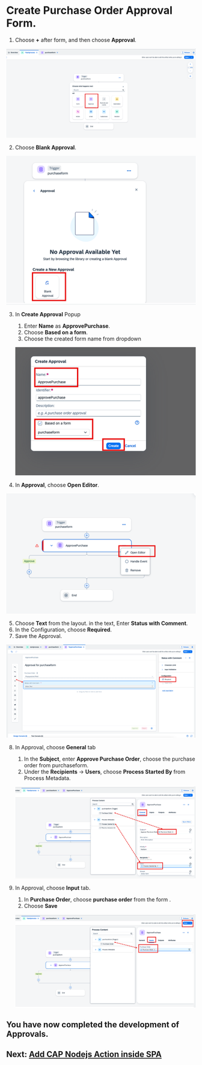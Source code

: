 # Create Purchase Order Approval Form.

1. Choose **+** after form, and then choose **Approval**.

![](./images/chooseapproval.png)

2. Choose **Blank Approval**.

![](./images/blank.png)

3. In **Create Approval** Popup
    1. Enter **Name** as **ApprovePurchase**.
    2. Choose **Based on a form**.
    3. Choose the created form name from dropdown

    ![](./images/enterapproval.png)

4. In **Approval**, choose **Open Editor**.

 ![](./images/open.png)

5. Choose **Text** from the layout. in the text, Enter **Status with Comment**.
6. In the Configuration, choose **Required**.
7. Save the Approval.

 ![](./images/text.png) 


8. In Approval, choose **General** tab
    1. In the **Subject**, enter **Approve Purchase Order**, choose the purchase order from purchaseform.
    2. Under the **Recipients** -> **Users**, choose **Process Started By** from Process Metadata.

     ![](./images/general.png) 

9. In Approval, choose **Input** tab.
    1. In **Purchase Order**, choose **purchase order** from the form .
    2. Choose **Save**

    ![](./images/input.png) 

## You have now completed the development of Approvals.

## Next: [Add CAP Nodejs Action inside SPA](../action/README.md)


